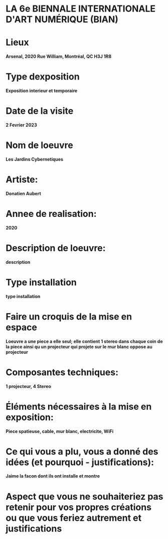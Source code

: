 # LA 6e BIENNALE INTERNATIONALE D'ART NUMÉRIQUE (BIAN)

# Lieux
**Arsenal, 2020 Rue William, Montréal, QC H3J 1R8**

# Type dexposition
**Exposition interieur et temporaire**
# Date de la visite
**2 Fevrier 2023**
# Nom de loeuvre
**Les Jardins Cybernetiques**

# Artiste:
**Donatien Aubert**

# Annee de realisation:
**2020**

# Description de loeuvre:
**description**

# Type installation
**type installation**

# Faire un croquis de la mise en espace
**Loeuvre a une piece a elle seul; elle contient 1 stereo dans chaque coin de la piece ainsi qu un projecteur qui projete sur le mur blanc oppose au projecteur**

# Composantes techniques:
**1 projecteur, 4 Stereo**

# Éléments nécessaires à la mise en exposition: 
**Piece spatieuse, cable, mur blanc, electricite, WiFi**

# Ce qui vous a plu, vous a donné des idées (et pourquoi - justifications):
 **Jaime la facon dont ils ont installe et montre**


# Aspect que vous ne souhaiteriez pas retenir pour vos propres créations ou que vous feriez autrement et justifications

